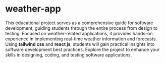 # weather-app
This educational project serves as a comprehensive guide for software development, guiding students through the entire process from design to testing. Focused on weather-related applications, it provides hands-on experience in implementing real-time weather information and forecasts. Using **tailwind css** and **react js**, students will gain practical insights into software development best practices. Explore the project to enhance your skills in designing, coding, and testing software applications.
